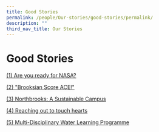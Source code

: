 ```yaml
---
title: Good Stories
permalink: /people/Our-stories/good-stories/permalink/
description: ""
third_nav_title: Our Stories
---
```

Good Stories
============

[(1) Are you ready for NASA?](/Are-you-ready-for-NASA/permalink/)

[(2) "Brooksian Score ACE!"](/Brooksians-Score-ACE/permalink/)

[(3) Northbrooks: A Sustainable Campus](/Northbrooks-A-Sustainable-Campus/permalink/)

[(4) Reaching out to touch hearts](/Reaching-Out-to-Touch-Hearts/permalink/)

[(5) Multi-Disciplinary Water Learning Programme](/Multi-disciplinary-Water-Learning-Programme/permalink/)

